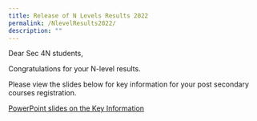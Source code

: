 ```yaml
---
title: Release of N Levels Results 2022
permalink: /NlevelResults2022/
description: ""
---
```



Dear Sec 4N students,

Congratulations for your N-level results.

Please view the slides below for key information for your post secondary courses registration.

[PowerPoint slides on the Key Information](/files/Release%20of%20N%20Level%20Results_Key%20Information.pdf)